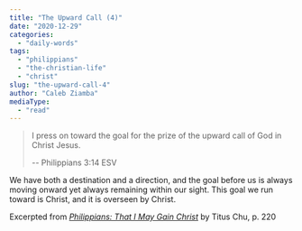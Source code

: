 ```yaml
---
title: "The Upward Call (4)"
date: "2020-12-29"
categories: 
  - "daily-words"
tags: 
  - "philippians"
  - "the-christian-life"
  - "christ"
slug: "the-upward-call-4"
author: "Caleb Ziamba"
mediaType: 
  - "read"
---
```


> I press on toward the goal for the prize of the upward call of God in Christ Jesus.
> 
> \-- Philippians 3:14 ESV

We have both a destination and a direction, and the goal before us is always moving onward yet always remaining within our sight. This goal we run toward is Christ, and it is overseen by Christ.

Excerpted from _[Philippians: That I May Gain Christ](https://www.asweetsavor.org/book-philippians/)_ by Titus Chu, p. 220
